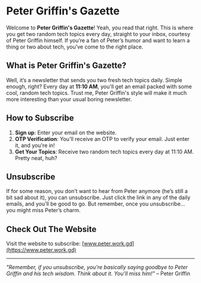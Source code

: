 # Peter Griffin's Gazette

Welcome to **Peter Griffin's Gazette**! Yeah, you read that right. This is where you get two random tech topics every day, straight to your inbox, courtesy of Peter Griffin himself. If you’re a fan of Peter’s humor and want to learn a thing or two about tech, you’ve come to the right place.

## What is Peter Griffin's Gazette?

Well, it’s a newsletter that sends you two fresh tech topics daily. Simple enough, right? Every day at **11:10 AM**, you'll get an email packed with some cool, random tech topics. Trust me, Peter Griffin's style will make it much more interesting than your usual boring newsletter.

## How to Subscribe

1. **Sign up**: Enter your email on the website.
2. **OTP Verification**: You'll receive an OTP to verify your email. Just enter it, and you're in!
3. **Get Your Topics**: Receive two random tech topics every day at 11:10 AM. Pretty neat, huh?

## Unsubscribe

If for some reason, you don’t want to hear from Peter anymore (he’s still a bit sad about it), you can unsubscribe. Just click the link in any of the daily emails, and you’ll be good to go. But remember, once you unsubscribe... you might miss Peter’s charm. 

## Check Out The Website

Visit the website to subscribe: [www.peter.work.gd](https://www.peter.work.gd)

---

_"Remember, if you unsubscribe, you’re basically saying goodbye to Peter Griffin and his tech wisdom. Think about it. You’ll miss him!"_ – Peter Griffin
